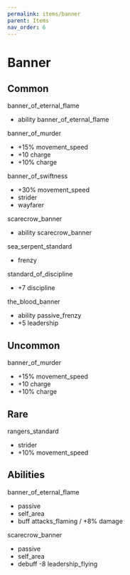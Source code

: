 ```yaml
---
permalink: items/banner
parent: Items
nav_order: 6
---
```


# Banner

## Common

banner_of_eternal_flame
- ability banner_of_eternal_flame

banner_of_murder
- +15% movement_speed
- +10 charge
- +10% charge

banner_of_swiftness
- +30% movement_speed
- strider
- wayfarer

scarecrow_banner
- ability scarecrow_banner

sea_serpent_standard
- frenzy

standard_of_discipline
- +7 discipline

the_blood_banner
- ability passive_frenzy
- +5 leadership

## Uncommon

banner_of_murder
- +15% movement_speed
- +10 charge
- +10% charge

## Rare

rangers_standard
- strider
- +10% movement_speed

## Abilities

banner_of_eternal_flame
- passive
- self_area
- buff attacks_flaming / +8% damage

scarecrow_banner
- passive
- self_area
- debuff -8 leadership_flying
